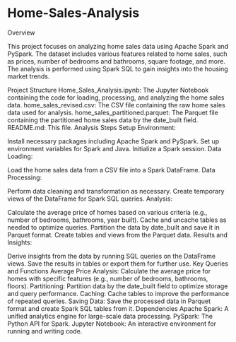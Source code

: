 # Home-Sales-Analysis
Overview

This project focuses on analyzing home sales data using Apache Spark and PySpark. The dataset includes various features related to home sales, such as prices, number of bedrooms and bathrooms, square footage, and more. The analysis is performed using Spark SQL to gain insights into the housing market trends.

Project Structure
Home_Sales_Analysis.ipynb: The Jupyter Notebook containing the code for loading, processing, and analyzing the home sales data.
home_sales_revised.csv: The CSV file containing the raw home sales data used for analysis.
home_sales_partitioned.parquet: The Parquet file containing the partitioned home sales data by the date_built field.
README.md: This file.
Analysis Steps
Setup Environment:

Install necessary packages including Apache Spark and PySpark.
Set up environment variables for Spark and Java.
Initialize a Spark session.
Data Loading:

Load the home sales data from a CSV file into a Spark DataFrame.
Data Processing:

Perform data cleaning and transformation as necessary.
Create temporary views of the DataFrame for Spark SQL queries.
Analysis:

Calculate the average price of homes based on various criteria (e.g., number of bedrooms, bathrooms, year built).
Cache and uncache tables as needed to optimize queries.
Partition the data by date_built and save it in Parquet format.
Create tables and views from the Parquet data.
Results and Insights:

Derive insights from the data by running SQL queries on the DataFrame views.
Save the results in tables or export them for further use.
Key Queries and Functions
Average Price Analysis: Calculate the average price for homes with specific features (e.g., number of bedrooms, bathrooms, floors).
Partitioning: Partition data by the date_built field to optimize storage and query performance.
Caching: Cache tables to improve the performance of repeated queries.
Saving Data: Save the processed data in Parquet format and create Spark SQL tables from it.
Dependencies
Apache Spark: A unified analytics engine for large-scale data processing.
PySpark: The Python API for Spark.
Jupyter Notebook: An interactive environment for running and writing code.
